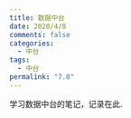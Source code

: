```yaml
---
title: 数据中台
date: 2020/4/8
comments: false
categories:
  - 中台
tags:
  - 中台
permalink: "7.0"
---
```


学习数据中台的笔记，记录在此.
